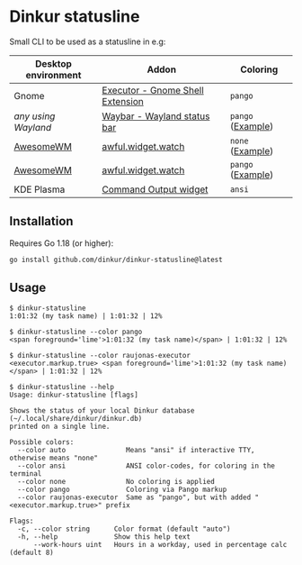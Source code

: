 # Dinkur statusline

Small CLI to be used as a statusline in e.g:

| Desktop environment                 | Addon                                                                              | Coloring                                                                                                                                                   |
| ----------------------------------- | ---------------------------------------------------------------------------------- | ---------------------------------------------------------------------------------------------------------------------------------------------------------- |
| Gnome                               | [Executor - Gnome Shell Extension](https://raujonas.github.io/executor/)           | `pango`                                                                                                                                                    |
| *any using Wayland*                 | [Waybar - Wayland status bar](https://github.com/Alexays/Waybar)                   | `pango` ([Example](https://gitea.jillejr.tech/kalle/dotfiles/commit/1b47b12397a62267a38ac7fbeffcd2c3c3887a8d))                                             |
| [AwesomeWM](https://awesomewm.org/) | [awful.widget.watch](https://awesomewm.org/apidoc/widgets/awful.widget.watch.html) | `none` ([Example](https://gitea.jillejr.tech/kalle/dotfiles/src/commit/dc34cd10837a9f2781fbe7c7377b14cde33fdc69/awesome/themes/holo/theme.lua#L353-L355))  |
| [AwesomeWM](https://awesomewm.org/) | [awful.widget.watch](https://awesomewm.org/apidoc/widgets/awful.widget.watch.html) | `pango` ([Example](https://gitea.jillejr.tech/kalle/dotfiles/src/commit/8c57a1b3ef75d2d056848f19fa146ba810f75801/awesome/themes/holo/theme.lua#L353-L357)) |
| KDE Plasma                          | [Command Output widget](https://github.com/Zren/plasma-applet-commandoutput)       | `ansi`                                                                                                                                                     |

## Installation

Requires Go 1.18 (or higher):

```sh
go install github.com/dinkur/dinkur-statusline@latest
```

## Usage

```console
$ dinkur-statusline
1:01:32 (my task name) | 1:01:32 | 12%

$ dinkur-statusline --color pango
<span foreground='lime'>1:01:32 (my task name)</span> | 1:01:32 | 12%

$ dinkur-statusline --color raujonas-executor
<executor.markup.true> <span foreground='lime'>1:01:32 (my task name)</span> | 1:01:32 | 12%
```

```console
$ dinkur-statusline --help
Usage: dinkur-statusline [flags]

Shows the status of your local Dinkur database (~/.local/share/dinkur/dinkur.db)
printed on a single line.

Possible colors:
  --color auto               Means "ansi" if interactive TTY, otherwise means "none"
  --color ansi               ANSI color-codes, for coloring in the terminal
  --color none               No coloring is applied
  --color pango              Coloring via Pango markup
  --color raujonas-executor  Same as "pango", but with added "<executor.markup.true>" prefix

Flags:
  -c, --color string      Color format (default "auto")
  -h, --help              Show this help text
      --work-hours uint   Hours in a workday, used in percentage calc (default 8)
```
